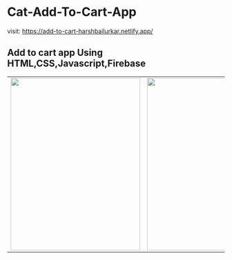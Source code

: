# Cat-Add-To-Cart-App

visit: https://add-to-cart-harshbailurkar.netlify.app/
<br>
## Add to cart app Using HTML,CSS,Javascript,Firebase
<table>
  <tr>
    <td> <img src= "https://github.com/Harshbailurkar/Cat-Add-To-Cart-App/assets/113308692/df7a9cc6-0f3f-4e71-9cb3-6df9158d1df7" width=300 height=400 ></td>
     <td> <img src= "https://github.com/Harshbailurkar/Cat-Add-To-Cart-App/assets/113308692/28c5bebe-64e5-4e74-86db-ad07e066d18a" width=300 height=400 ></td>
  </tr>
</table>

